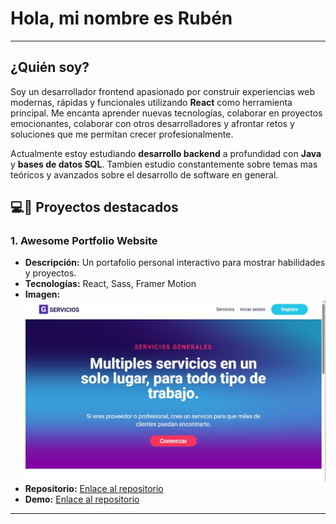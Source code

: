 # Hola, mi nombre es Rubén

---
## **¿Quién soy?**
Soy un desarrollador frontend apasionado por construir experiencias web modernas, rápidas y funcionales utilizando **React** como herramienta principal. Me encanta aprender nuevas tecnologías, colaborar en proyectos emocionantes, colaborar con otros desarrolladores y afrontar retos y soluciones que me permitan crecer profesionalmente.

Actualmente estoy estudiando **desarrollo backend** a profundidad con **Java** y **bases de datos SQL**. Tambien estudio constantemente sobre temas mas teóricos y avanzados sobre el desarrollo de software en general.

## 💻🚀 **Proyectos destacados**

### 1. **Awesome Portfolio Website**
- **Descripción:** Un portafolio personal interactivo para mostrar habilidades y proyectos.
- **Tecnologías:** React, Sass, Framer Motion
- **Imagen:** 
![Vista previa del portafolio](images/g-services.jpg)
- **Repositorio:** [Enlace al repositorio](https://github.com/tuusuario/awesome-portfolio)
- **Demo:** [Enlace al repositorio](https://github.com/tuusuario/awesome-portfolio)

---